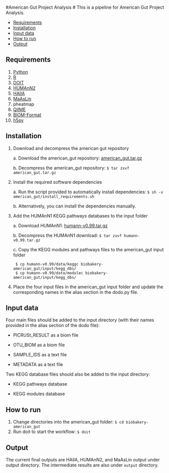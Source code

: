 #American Gut Project Analysis #
This is a pipeline for American Gut Project Analysis. 


* [Requirements](#markdown-header-requirements)
* [Installation](#markdown-header-installation)
* [Input data](#markdown-header-input-data)
* [How to run](#markdown-header-how-to-run)
* [Output](#markdown-header-output)
 

## Requirements ##

1. [Python](https://www.python.org/)
2. [R](https://www.r-project.org) 
3. [DOIT](http://pydoit.org/install.html)
4. [HUMAnN2](http://huttenhower.sph.harvard.edu/humann2)
5. [HAllA](http://huttenhower.sph.harvard.edu/halla)
6. [MaAsLin](https://bitbucket.org/biobakery/maaslin)
7. pheatmap
8. [QIIME](http://qiime.org)
9. [BIOM-Format](http://biom-format.org)
10. [h5py](www.h5py.org/)

## Installation ##

1. Download and decompress the american gut repository

    a. Download the american_gut repository: [american_gut.tar.gz](https://bitbucket.org/biobakery/american_gut/get/tip.tar.gz)

    b. Decompress the american_gut repository: ``$ tar zxvf american_gut.tar.gz``

2. Install the required software dependencies

    a. Run the script provided to automatically install dependencies: ``$ sh -x american_gut/install_requirements.sh``

    b. Alternatively, you can install the dependencies manually.

3. Add the HUMAnN1 KEGG pathways databases to the input folder 

    a. Download HUMAnN1: [humann-v0.99.tar.gz](https://bitbucket.org/biobakery/humann/downloads/humann-v0.99.tar.gz)

    b. Decompress the HUMAnN1 download: ``$ tar zxvf humann-v0.99.tar.gz``

    c. Copy the KEGG modules and pathways files to the american_gut input folder

        $ cp humann-v0.99/data/keggc biobakery-american_gut/input/kegg_dbs/
        $ cp humann-v0.99/data/modulec biobakery-american_gut/input/kegg_dbs/

4. Place the four input files in the american_gut input folder and update the corresponding names in the alias section in the dodo.py file.

## Input data ##
Four main files should be added to the input directory (with their names 
provided in the alias section of the dodo file):

* PICRUSt_RESULT as a biom file
 
* OTU_BIOM as a biom file 

* SAMPLE_IDS as a text file
  
* METADATA as a text file

Two KEGG database files should also be added to the input directory:

* KEGG pathways database 

* KEGG modules database  

## How to run ##

1. Change directories into the american_gut folder: ``$ cd biobakery-american_gut``
2. Run doit to start the workflow: ``$ doit``

## Output ##

The current final outputs are HAllA, HUMAnN2, and MaAsLin output under output directory. The intermediate results are also under ``output`` directory.
